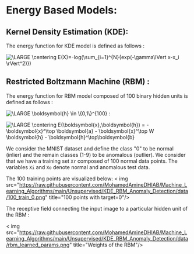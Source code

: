 # Energy Based Models:

##  Kernel Density Estimation (KDE):

The energy function for KDE model is defined as follows :

<img src="https://latex.codecogs.com/png.latex?\dpi{100}&space;\LARGE&space;\centering&space;E(X)=-log(\sum_{i=1}^{N}{exp(-\gamma\lVert&space;x-x_i&space;\rVert^2)})" title="\LARGE \centering E(X)=-log(\sum_{i=1}^{N}{exp(-\gamma\lVert x-x_i \rVert^2)})" />


##  Restricted Boltzmann Machine (RBM) :

The energy function for RBM model composed of 100 binary hidden units is defined as follows :

<img src="https://latex.codecogs.com/png.latex?\dpi{80}&space;\LARGE&space;\boldsymbol{h}&space;\in&space;\{0,1\}^{100}" title="\LARGE \boldsymbol{h} \in \{0,1\}^{100}" /> :

<img src="https://latex.codecogs.com/png.latex?\dpi{100}&space;\LARGE&space;\centering&space;E(\boldsymbol{x},\boldsymbol{h})&space;=&space;-\boldsymbol{x}^\top&space;\boldsymbol{a}&space;-&space;\boldsymbol{x}^\top&space;W&space;\boldsymbol{h}&space;-&space;\boldsymbol{h}^\top\boldsymbol{b}" title="\LARGE \centering E(\boldsymbol{x},\boldsymbol{h}) = -\boldsymbol{x}^\top \boldsymbol{a} - \boldsymbol{x}^\top W \boldsymbol{h} - \boldsymbol{h}^\top\boldsymbol{b}" />

We consider the MNIST dataset and define the class "0" to be normal (inlier) and the remain classes (1-9) to be anomalous (outlier). We consider that we have a training set `Xr` composed of 100 normal data points. The variables `Xi` and `Xo` denote normal and anomalous test data.

The 100 training points are visualized below:
< img src="https://raw.githubusercontent.com/MohamedAmineDHIAB/Machine_Learning_Algorithms/main/Unsupervised/KDE_RBM_Anomaly_Detection/data/100_train_0.png" title="100 points with target=0"/>

The receptive field connecting the input image to a particular hidden unit of the RBM :

< img src="https://raw.githubusercontent.com/MohamedAmineDHIAB/Machine_Learning_Algorithms/main/Unsupervised/KDE_RBM_Anomaly_Detection/data/rbm_learned_params.png" title="Weights of the RBM"/>


